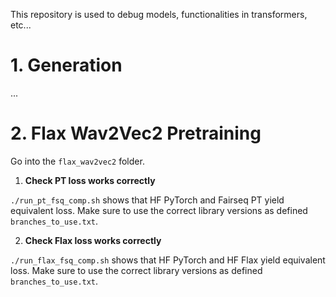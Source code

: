 This repository is used to debug models, functionalities in transformers, etc...

# 1. Generation

...

# 2. Flax Wav2Vec2 Pretraining

Go into the `flax_wav2vec2` folder.

1. **Check PT loss works correctly**

`./run_pt_fsq_comp.sh` shows that HF PyTorch and Fairseq PT yield equivalent loss. Make sure to use the correct library versions as defined `branches_to_use.txt`.

2. **Check Flax loss works correctly**

`./run_flax_fsq_comp.sh` shows that HF PyTorch and HF Flax yield equivalent loss. Make sure to use the correct library versions as defined `branches_to_use.txt`.
